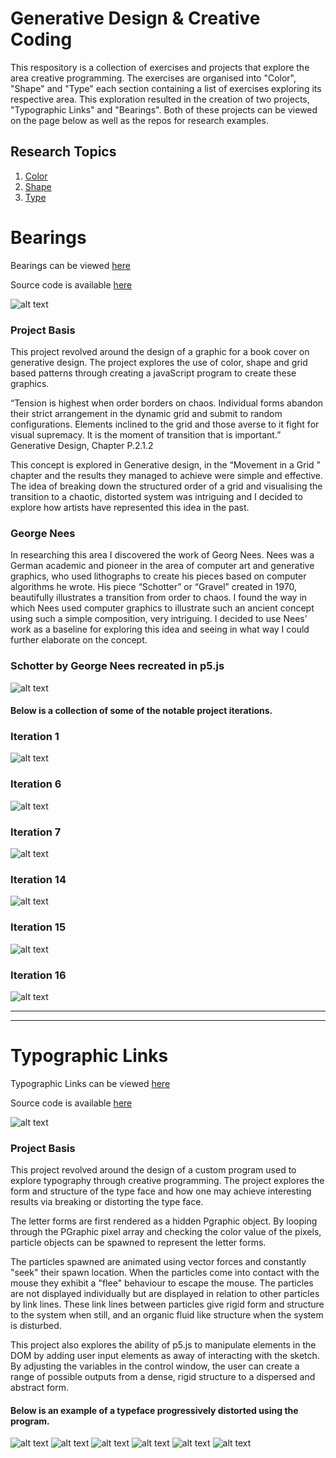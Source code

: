 # Generative Design & Creative Coding

This respository is a collection of exercises and projects that explore the area creative programming. The exercises are organised into "Color", "Shape" and "Type" each section containing a list of exercises exploring its respective area. This exploration resulted in the creation of two projects, "Typographic Links" and "Bearings". Both of these projects can be viewed on the page below as well as the repos for research examples.

## Research Topics

1. [Color](01_Colors/)
2. [Shape](02_Shape/)
3. [Type](03_Type/)

# Bearings

Bearings can be viewed [here](00_Outputs/01_Bearings/bearings)

Source code is available [here](https://github.com/DannyRoberts95/Creative-Programming/tree/master/00_Outputs/01_Bearings/bearings)

![alt text](00_Outputs/01_Bearings/bearings/images/final.png "image")

### Project Basis

This project revolved around the design of a graphic for a book cover on generative design. The project explores the use of color, shape and grid based patterns through creating a javaScript program to create these graphics.

“Tension is highest when order borders on chaos. Individual forms abandon their strict arrangement in the dynamic grid and submit to random configurations. Elements inclined to the grid and those averse to it fight for visual supremacy. It is the moment of transition that is important.”
Generative Design, Chapter P.2.1.2

This concept is explored in Generative design, in the “Movement in a Grid ” chapter and the results they managed to achieve were simple and effective. The idea of breaking down the structured order of a grid and visualising the transition to a chaotic, distorted system was intriguing and I decided to explore how artists have represented this idea in the past.

### George Nees

In researching this area I discovered the work of Georg Nees. Nees was a German academic and pioneer in the area of computer art and generative graphics, who used lithographs to create his pieces based on computer algorithms he wrote. His piece “Schotter” or “Gravel” created in 1970, beautifully illustrates a transition from order to chaos. I found the way in which Nees used computer graphics to illustrate such an ancient concept using such a simple composition, very intriguing. I decided to use Nees’ work as a baseline for exploring this idea and seeing in what way I could further elaborate on the concept.

### Schotter by George Nees recreated in p5.js

![alt text](00_Outputs/01_Bearings/bearings/images/schotter.png "image")

#### Below is a collection of some of the notable project iterations.

### Iteration 1

![alt text](00_Outputs/01_Bearings/bearings/images/01.png "image")

### Iteration 6

![alt text](00_Outputs/01_Bearings/bearings/images/06.png "image")

### Iteration 7

![alt text](00_Outputs/01_Bearings/bearings/images/07.png "image")

### Iteration 14

![alt text](00_Outputs/01_Bearings/bearings/images/14.png "image")

### Iteration 15

![alt text](00_Outputs/01_Bearings/bearings/images/15.png "image")

### Iteration 16

![alt text](00_Outputs/01_Bearings/bearings/images/16.png "image")

---

---

# Typographic Links

Typographic Links can be viewed [here](00_Outputs/02_Typographic_Links/links)

Source code is available [here](https://github.com/DannyRoberts95/Creative-Programming/tree/master/00_Outputs/02_Typographic_Links/links)

![alt text](00_Outputs/02_Typographic_Links/links/images/00.png "image")

### Project Basis

This project revolved around the design of a custom program used to explore typography through creative programming. The project explores the form and structure of the type face and how one may achieve interesting results via breaking or distorting the type face.

The letter forms are first rendered as a hidden Pgraphic object. By looping through the PGraphic pixel array and checking the color value of the pixels, particle objects can be spawned to represent the letter forms.

The particles spawned are animated using vector forces and constantly "seek" their spawn location. When the particles come into contact with the mouse they exhibit a "flee" behaviour to escape the mouse. The particles are not displayed individually but are displayed in relation to other particles by link lines. These link lines between particles give rigid form and structure to the system when still, and an organic fluid like structure when the system is disturbed.

This project also explores the ability of p5.js to manipulate elements in the DOM by adding user input elements as away of interacting with the sketch. By adjusting the variables in the control window, the user can create a range of possible outputs from a dense, rigid structure to a dispersed and abstract form.

#### Below is an example of a typeface progressively distorted using the program.

![alt text](00_Outputs/02_Typographic_Links/links/images/01.png "image")
![alt text](00_Outputs/02_Typographic_Links/links/images/02.png "image")
![alt text](00_Outputs/02_Typographic_Links/links/images/03.png "image")
![alt text](00_Outputs/02_Typographic_Links/links/images/04.png "image")
![alt text](00_Outputs/02_Typographic_Links/links/images/05.png "image")
![alt text](00_Outputs/02_Typographic_Links/links/images/06.png "image")
